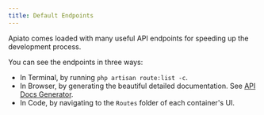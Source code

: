 ```yaml
---
title: Default Endpoints
---
```


Apiato comes loaded with many useful API endpoints for speeding up the development process.

You can see the endpoints in three ways:
- In Terminal, by running `php artisan route:list -c`.
- In Browser, by generating the beautiful detailed documentation. See [API Docs Generator](../additional-features/documentation.md).
- In Code, by navigating to the `Routes` folder of each container's UI.

